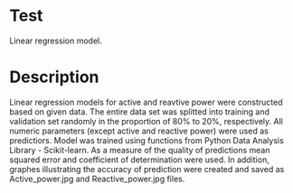 # Test
Linear regression model.
# Description
Linear regression models for active and reavtive power were constructed based on given data. The entire data set was splitted into training and validation set randomly in the proportion of 80% to 20%, respectively. All numeric parameters (except active and reactive power) were used as predictiors. Model was trained using functions from Python Data Analysis Library - Scikit-learn. As a measure of the quality of predictions mean squared error and coefficient of determination were used. In addition, graphes illustrating the accuracy of prediction were created and saved as Active_power.jpg and Reactive_power.jpg files.

